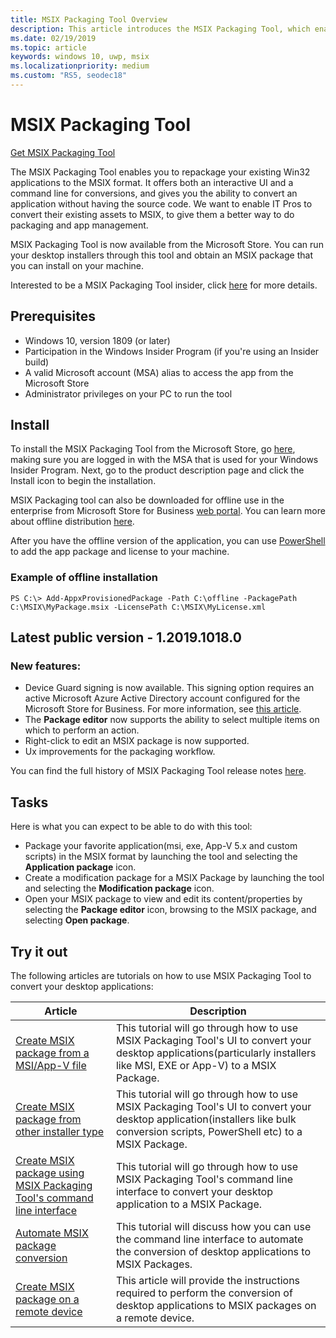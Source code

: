 ```yaml
---
title: MSIX Packaging Tool Overview
description: This article introduces the MSIX Packaging Tool, which enables you to repackage your existing Windows desktop applications to the MSIX format.
ms.date: 02/19/2019
ms.topic: article
keywords: windows 10, uwp, msix
ms.localizationpriority: medium
ms.custom: "RS5, seodec18"
---
```


# MSIX Packaging Tool 

<div class="nextstepaction"><p><a class="x-hidden-focus" href="https://www.microsoft.com/p/msix-packaging-tool/9n5lw3jbcxkf" data-linktype="external">Get MSIX Packaging Tool</a></p></div>

The MSIX Packaging Tool enables you to repackage your existing Win32 applications to the MSIX format. It offers both an interactive UI and a command line for conversions, and gives you the ability to convert an application without having the source code. We want to enable IT Pros to convert their existing assets to MSIX, to give them a better way to do packaging and app management.

MSIX Packaging Tool is now available from the Microsoft Store. You can run your desktop installers through this tool and obtain an MSIX package that you can install on your machine.

Interested to be a MSIX Packaging Tool insider, click [here](insider-program.md) for more details.

## Prerequisites

- Windows 10, version 1809 (or later)
- Participation in the Windows Insider Program (if you're using an Insider build)
- A valid Microsoft account (MSA) alias to access the app from the Microsoft Store 
- Administrator privileges on your PC to run the tool
 
 ## Install
 
To install the MSIX Packaging Tool from the Microsoft Store, go [here](https://www.microsoft.com/p/msix-packaging-tool/9n5lw3jbcxkf), making sure you are logged in with the MSA that is used for your Windows Insider Program. Next, go to the product description page and click the Install icon to begin the installation.

MSIX Packaging tool can also be downloaded for offline use in the enterprise from Microsoft Store for Business [web portal](https://businessstore.microsoft.com/). You can learn more about offline distribution [here](https://docs.microsoft.com/microsoft-store/distribute-offline-apps#download-an-offline-licensed-app).

After you have the offline version of the application, you can use [PowerShell](https://docs.microsoft.com/en-us/powershell/module/dism/add-appxprovisionedpackage?view=win10-ps) to add the app package and license to your machine. 

### Example of offline installation
```
PS C:\> Add-AppxProvisionedPackage -Path C:\offline -PackagePath C:\MSIX\MyPackage.msix -LicensePath C:\MSIX\MyLicense.xml
```
 
## Latest public version - 1.2019.1018.0

### New features:
- Device Guard signing is now available. This signing option requires an active Microsoft Azure Active Directory account configured for the Microsoft Store for Business. For more information, see [this article](https://docs.microsoft.com/windows/msix/package/signing-package-device-guard-signing).
- The **Package editor** now supports the ability to select multiple items on which to perform an action.
- Right-click to edit an MSIX package is now supported.
- Ux improvements for the packaging workflow.

You can find the full history of MSIX Packaging Tool release notes [here](release-notes/history.md).

 ## Tasks
 
Here is what you can expect to be able to do with this tool:
 
- Package your favorite application(msi, exe, App-V 5.x and custom scripts) in the MSIX format by launching the tool and selecting the **Application package** icon.
- Create a modification package for a MSIX Package by launching the tool and selecting the **Modification package** icon. 
- Open your MSIX package to view and edit its content/properties by selecting the **Package editor** icon, browsing to the MSIX package, and selecting **Open package**.

## Try it out 

The following articles are tutorials on how to use MSIX Packaging Tool to convert your desktop applications: 

| Article | Description |
|-------|-------------|
| [Create MSIX package from a MSI/App-V file](create-app-package-MSI-VM.md) | This tutorial will go through how to use MSIX Packaging Tool's UI to convert your desktop applications(particularly installers like MSI, EXE or App-V) to a MSIX Package. |
| [Create MSIX package from other installer type](create-other-installer.md) | This tutorial will go through how to use MSIX Packaging Tool's UI to convert your desktop application(installers like bulk conversion scripts, PowerShell etc) to a MSIX Package. |
| [Create MSIX package using MSIX Packaging Tool's command line interface](package-conversion-cli.md) | This tutorial will go through how to use MSIX Packaging Tool's command line interface to convert your desktop application to a MSIX Package. |
| [Automate MSIX package conversion](automate-conversion.md) | This tutorial will discuss how you can use the command line interface to automate the conversion of desktop applications to MSIX Packages. |
| [Create MSIX package on a remote device](remote-conversion-setup.md) | This article will provide the instructions required to perform the conversion of desktop applications to MSIX packages on a remote device. |
